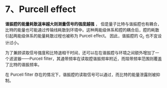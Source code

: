 # 7、Purcell effect
<font size=2>

**谐振腔的能量耗散速率越大则测量信号的强度越强** ， 但是量子比特与谐振腔也有耦合，比特的能量也可能通过传输线耗散到环境中。这种两能级体系和腔的耦合后，腔的耗散引起两能级体系的能量耗散过程也被称为 Purcell effect。
因此，谐振腔的 $Q_c$ 也不宜设计过小。

为了兼顾读取信号强度和比特退相干时间，还可以在在谐振腔与环境之间额外增加了一个滤波器——Purcell filter，其通带频率在读取腔谐振频率附近，而阻带频率范围则覆盖了比特的谐振频率。

在 Purcell filter 存在的情况下，谐振腔的读取信号可以通过，而比特的能量泄露则被抑制。

</font>